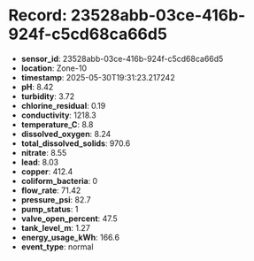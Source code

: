 # Record: 23528abb-03ce-416b-924f-c5cd68ca66d5

- **sensor_id**: 23528abb-03ce-416b-924f-c5cd68ca66d5
- **location**: Zone-10
- **timestamp**: 2025-05-30T19:31:23.217242
- **pH**: 8.42
- **turbidity**: 3.72
- **chlorine_residual**: 0.19
- **conductivity**: 1218.3
- **temperature_C**: 8.8
- **dissolved_oxygen**: 8.24
- **total_dissolved_solids**: 970.6
- **nitrate**: 8.55
- **lead**: 8.03
- **copper**: 412.4
- **coliform_bacteria**: 0
- **flow_rate**: 71.42
- **pressure_psi**: 82.7
- **pump_status**: 1
- **valve_open_percent**: 47.5
- **tank_level_m**: 1.27
- **energy_usage_kWh**: 166.6
- **event_type**: normal